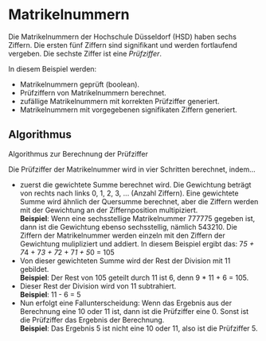 # Matrikelnummern
Die Matrikelnummern der Hochschule Düsseldorf (HSD) haben sechs Ziffern.
Die ersten fünf Ziffern sind signifikant und werden fortlaufend vergeben.
Die sechste Ziffer ist eine *Prüfziffer*.

In diesem Beispiel werden:
- Matrikelnummern geprüft (boolean).
- Prüfziffern von Matrikelnummern berechnet.
- zufällige Matrikelnummern mit korrekten Prüfziffer generiert.
- Matrikelnummern mit vorgegebenen signifikaten Ziffern generiert.

## Algorithmus
Algorithmus zur Berechnung der Prüfziffer

Die Prüfziffer der Matrikelnummer wird in vier Schritten berechnet, indem...

- zuerst die gewichtete Summe berechnet wird. Die Gewichtung beträgt von rechts nach links  0, 1, 2, 3, ... (Anzahl Ziffern). Eine gewichtete Summe wird ähnlich der Quersumme berechnet, aber die Ziffern werden mit der Gewichtung an der Ziffernposition multipiziert.
<br>**Beispiel**: Wenn eine sechsstellige Matrikelnummer 777775 gegeben ist, dann ist die Gewichtung ebenso sechsstellig, nämlich 543210. Die Ziffern der Matrikelnummer werden einzeln mit den Ziffern der Gewichtung mulipliziert und addiert. In diesem Beispiel ergibt das: 7*5 + 7*4 + 7*3 + 7*2 + 7*1 + 5*0 = 105
- Von dieser gewichteten Summe wird der Rest der Division mit 11 gebildet.
  <br>**Beispiel**: Der Rest von 105 geteilt durch 11 ist 6, denn 9 * 11 + 6 = 105. 
- Dieser Rest der Division wird von 11 subtrahiert.
<br>**Beispiel**: 11 - 6 = 5 
- Nun erfolgt eine Fallunterscheidung: Wenn das Ergebnis aus der Berechnung eine 10 oder 11 ist, dann ist die Prüfziffer eine 0. Sonst ist die Prüfziffer das Ergebnis der Berechnung. 
<br>**Beispiel**: Das Ergebnis 5 ist nicht eine 10 oder 11, also ist die Prüfziffer 5.